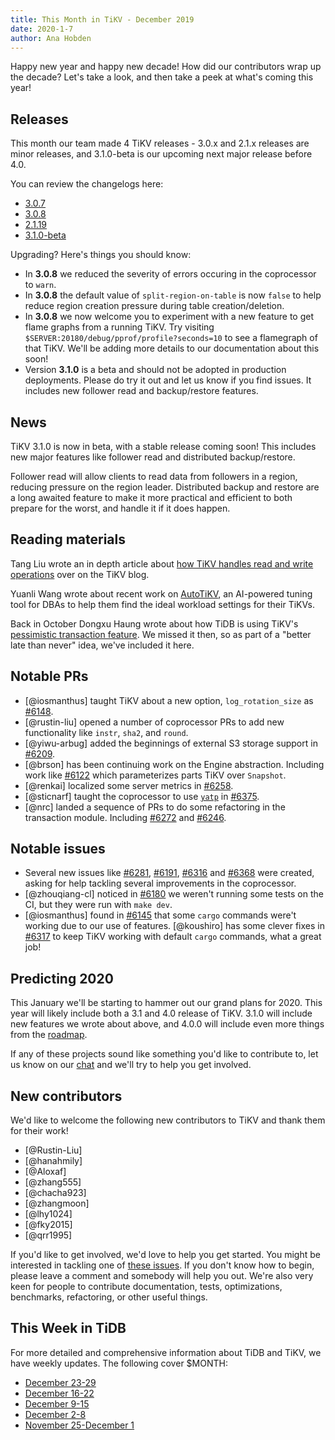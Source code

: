 ```yaml
---
title: This Month in TiKV - December 2019
date: 2020-1-7
author: Ana Hobden
---
```


<!-- Fill in the below from the API: https://developer.github.com/v4/explorer/ -->

Happy new year and happy new decade! How did our contributors wrap up the decade? Let's take a look, and then take a peek at what's coming this year!

## Releases

This month our team made 4 TiKV releases - 3.0.x and 2.1.x releases are minor releases, and 3.1.0-beta is our upcoming next major release before 4.0.

You can review the changelogs here:

* [3.0.7](https://github.com/tikv/tikv/releases/tag/v3.0.7)
* [3.0.8](https://github.com/tikv/tikv/releases/tag/v3.0.8)
* [2.1.19](https://github.com/tikv/tikv/releases/tag/v2.1.19)
* [3.1.0-beta](https://github.com/tikv/tikv/releases/tag/v3.1.0-beta)

Upgrading? Here's things you should know:

* In **3.0.8** we reduced the severity of errors occuring in the coprocessor to `warn`.
* In **3.0.8** the default value of `split-region-on-table` is now `false` to help reduce region creation pressure during table creation/deletion.
* In **3.0.8** we now welcome you to experiment with a new feature to get flame graphs from a running TiKV. Try visiting `$SERVER:20180/debug/pprof/profile?seconds=10` to see a flamegraph of that TiKV. We'll be adding more details to our documentation about this soon!
* Version **3.1.0** is a beta and should not be adopted in production deployments. Please do try it out and let us know if you find issues. It includes new follower read and backup/restore features.

## News

TiKV 3.1.0 is now in beta, with a stable release coming soon! This includes new major features like follower read and distributed backup/restore.

Follower read will allow clients to read data from followers in a region, reducing pressure on the region leader. Distributed backup and restore are a long awaited feature to make it more practical and efficient to both prepare for the worst, and handle it if it does happen.

## Reading materials

Tang Liu wrote an in depth article about [how TiKV handles read and write operations](https://tikv.org/blog/how-tikv-reads-writes/) over on the TiKV blog.

Yuanli Wang wrote about recent work on [AutoTiKV](https://pingcap.com/blog/autotikv-tikv-tuning-made-easy-by-machine-learning/), an AI-powered tuning tool for DBAs to help them find the ideal workload settings for their TiKVs.

Back in October Dongxu Haung wrote about how TiDB is using TiKV's [pessimistic transaction feature](https://developpaper.com/talking-about-tidbs-new-features-pessimistic-transactions/). We missed it then, so as part of a "better late than never" idea, we've included it here.

## Notable PRs

* [@iosmanthus] taught TiKV about a new option, `log_rotation_size` as [#6148](https://github.com/tikv/tikv/pull/6148).
* [@rustin-liu] opened a number of coprocessor PRs to add new functionality like `instr`, `sha2`, and `round`.
* [@yiwu-arbug] added the beginnings of external S3 storage support in [#6209](https://github.com/tikv/tikv/pull/6209).
* [@brson] has been continuing work on the Engine abstraction. Including work like [#6122](https://github.com/tikv/tikv/pull/6122) which parameterizes parts TiKV over `Snapshot`.
* [@renkai] localized some server metrics in [#6258](https://github.com/tikv/tikv/pull/6258).
* [@sticnarf] taught the coprocessor to use [`yatp`](https://github.com/tikv/yatp) in [#6375](https://github.com/tikv/tikv/pull/6375).
* [@nrc] landed a sequence of PRs to do some refactoring in the transaction module. Including [#6272](https://github.com/tikv/tikv/pull/6272) and [#6246](https://github.com/tikv/tikv/pull/6246).

## Notable issues

* Several new issues like [#6281](https://github.com/tikv/tikv/issues/6281), [#6191](https://github.com/tikv/tikv/issues/6191), [#6316](https://github.com/tikv/tikv/issues/6316) and [#6368](https://github.com/tikv/tikv/issues/6368) were created, asking for help tackling several improvements in the coprocessor.
* [@zhouqiang-cl] noticed in [#6180](https://github.com/tikv/tikv/issues/6180) we weren't running some tests on the CI, but they were run with `make dev`.
* [@iosmanthus] found in [#6145](https://github.com/tikv/tikv/issues/6145) that some `cargo` commands were't working due to our use of features. [@koushiro] has some clever fixes in [#6317](https://github.com/tikv/tikv/pull/6317) to keep TiKV working with default `cargo` commands, what a great job!

## Predicting 2020

This January we'll be starting to hammer out our grand plans for 2020. This year will likely include both a 3.1 and 4.0 release of TiKV. 3.1.0 will include new features we wrote about above, and 4.0.0 will include even more things from the [roadmap](https://github.com/tikv/tikv/blob/master/docs/ROADMAP.md).

If any of these projects sound like something you'd like to contribute to, let us know on our [chat](https://tikv.org/chat) and we'll try to help you get involved.

## New contributors

We'd like to welcome the following new contributors to TiKV and thank them for their work!

* [@Rustin-Liu]
* [@hanahmily]
* [@Aloxaf]
* [@zhang555]
* [@chacha923]
* [@zhangmoon]
* [@lhy1024]
* [@fky2015]
* [@qrr1995]

If you'd like to get involved, we'd love to help you get started. You might be interested in tackling one of [these issues](https://github.com/tikv/tikv/issues?q=is%3Aopen+is%3Aissue+label%3A%22D%3A+Easy%22+label%3A%22S%3A+HelpWanted%22). If you don't know how to begin, please leave a comment and somebody will help you out. We're also very keen for people to contribute documentation, tests, optimizations, benchmarks, refactoring, or other useful things.

## This Week in TiDB

For more detailed and comprehensive information about TiDB and TiKV, we have weekly updates. The following cover $MONTH:

* [December 23-29](https://pingcap.com/weekly/2019-12-30-tidb-weekly/)
* [December 16-22](https://pingcap.com/weekly/2019-12-23-tidb-weekly/)
* [December 9-15](https://pingcap.com/weekly/2019-12-16-tidb-weekly/)
* [December 2-8](https://pingcap.com/weekly/2019-12-09-tidb-weekly/)
* [November 25-December 1](https://pingcap.com/weekly/2019-12-02-tidb-weekly/)